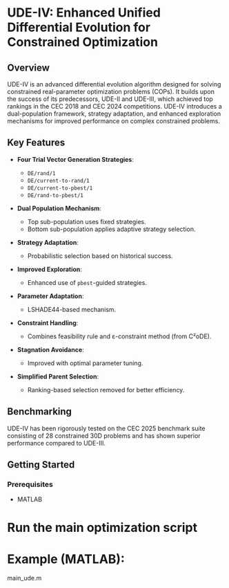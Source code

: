 # UDE-IV: Enhanced Unified Differential Evolution for Constrained Optimization

## Overview

UDE-IV is an advanced differential evolution algorithm designed for solving constrained real-parameter optimization problems (COPs). It builds upon the success of its predecessors, UDE-II and UDE-III, which achieved top rankings in the CEC 2018 and CEC 2024 competitions. UDE-IV introduces a dual-population framework, strategy adaptation, and enhanced exploration mechanisms for improved performance on complex constrained problems.

## Key Features

- **Four Trial Vector Generation Strategies**:
  - `DE/rand/1`
  - `DE/current-to-rand/1`
  - `DE/current-to-pbest/1`
  - `DE/rand-to-pbest/1`

- **Dual Population Mechanism**:
  - Top sub-population uses fixed strategies.
  - Bottom sub-population applies adaptive strategy selection.

- **Strategy Adaptation**:
  - Probabilistic selection based on historical success.

- **Improved Exploration**:
  - Enhanced use of `pbest`-guided strategies.

- **Parameter Adaptation**:
  - LSHADE44-based mechanism.

- **Constraint Handling**:
  - Combines feasibility rule and ε-constraint method (from C²oDE).

- **Stagnation Avoidance**:
  - Improved with optimal parameter tuning.

- **Simplified Parent Selection**:
  - Ranking-based selection removed for better efficiency.

## Benchmarking

UDE-IV has been rigorously tested on the CEC 2025 benchmark suite consisting of 28 constrained 30D problems and has shown superior performance compared to UDE-III.

## Getting Started

### Prerequisites

- MATLAB

# Run the main optimization script
# Example (MATLAB):
main_ude.m
